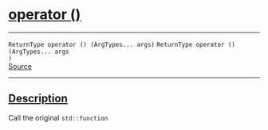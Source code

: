 
<h1 id="operator ()">
 <a href="#/api/function/operator_parentheses" class="anchor">
   <span>operator ()</span>
  </a>
</h1>

<div class="signature">

<hr>

  <div class="definition-container">
    <div class="definition">
      <code class="desktop-only"><span class="token keyword">ReturnType</span> operator () (ArgTypes... args)</code>
      <code class="mobile-only"><span class="token keyword">ReturnType</span> operator () (ArgTypes... args
)</code>
      <div class="flex-spacing"></div>
      <a href="https://github.com/libocca/occa/blob/06c83625/include/occa/functional/function.hpp#L99" target="_blank">Source</a>
    </div>
    
  </div>

  <hr>
</div>


<h2 id="description">
 <a href="#/api/function/operator_parentheses?id=description" class="anchor">
   <span>Description</span>
  </a>
</h2>

Call the original `std::function`
